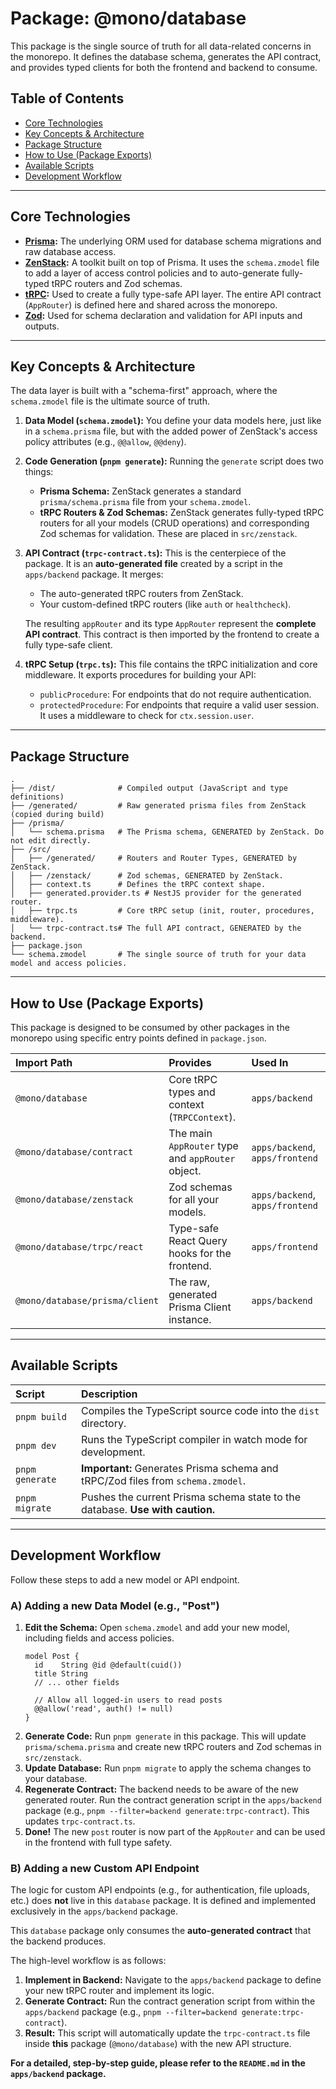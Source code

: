 # Package: @mono/database

This package is the single source of truth for all data-related concerns in the monorepo. It defines the database schema, generates the API contract, and provides typed clients for both the frontend and backend to consume.

## Table of Contents

- [Core Technologies](#core-technologies)
- [Key Concepts & Architecture](#key-concepts--architecture)
- [Package Structure](#package-structure)
- [How to Use (Package Exports)](#how-to-use-package-exports)
- [Available Scripts](#available-scripts)
- [Development Workflow](#development-workflow)

---

## Core Technologies

-   **[Prisma](https://www.prisma.io/):** The underlying ORM used for database schema migrations and raw database access.
-   **[ZenStack](https://zenstack.dev/):** A toolkit built on top of Prisma. It uses the `schema.zmodel` file to add a layer of access control policies and to auto-generate fully-typed tRPC routers and Zod schemas.
-   **[tRPC](https://trpc.io/):** Used to create a fully type-safe API layer. The entire API contract (`AppRouter`) is defined here and shared across the monorepo.
-   **[Zod](https://zod.dev/):** Used for schema declaration and validation for API inputs and outputs.

---

## Key Concepts & Architecture

The data layer is built with a "schema-first" approach, where the `schema.zmodel` file is the ultimate source of truth.

1.  **Data Model (`schema.zmodel`):** You define your data models here, just like in a `schema.prisma` file, but with the added power of ZenStack's access policy attributes (e.g., `@@allow`, `@@deny`).

2.  **Code Generation (`pnpm generate`):** Running the `generate` script does two things:
    -   **Prisma Schema:** ZenStack generates a standard `prisma/schema.prisma` file from your `schema.zmodel`.
    -   **tRPC Routers & Zod Schemas:** ZenStack generates fully-typed tRPC routers for all your models (CRUD operations) and corresponding Zod schemas for validation. These are placed in `src/zenstack`.

3.  **API Contract (`trpc-contract.ts`):** This is the centerpiece of the package. It is an **auto-generated file** created by a script in the `apps/backend` package. It merges:
    -   The auto-generated tRPC routers from ZenStack.
    -   Your custom-defined tRPC routers (like `auth` or `healthcheck`).

    The resulting `appRouter` and its type `AppRouter` represent the **complete API contract**. This contract is then imported by the frontend to create a fully type-safe client.

4.  **tRPC Setup (`trpc.ts`):** This file contains the tRPC initialization and core middleware. It exports procedures for building your API:
    -   `publicProcedure`: For endpoints that do not require authentication.
    -   `protectedProcedure`: For endpoints that require a valid user session. It uses a middleware to check for `ctx.session.user`.

---

## Package Structure

```
.
├── /dist/              # Compiled output (JavaScript and type definitions)
├── /generated/         # Raw generated prisma files from ZenStack (copied during build)
├── /prisma/
│   └── schema.prisma   # The Prisma schema, GENERATED by ZenStack. Do not edit directly.
├── /src/
│   ├── /generated/     # Routers and Router Types, GENERATED by ZenStack.
│   ├── /zenstack/      # Zod schemas, GENERATED by ZenStack.
│   ├── context.ts      # Defines the tRPC context shape.
│   ├── generated.provider.ts # NestJS provider for the generated router.
│   ├── trpc.ts         # Core tRPC setup (init, router, procedures, middleware).
│   └── trpc-contract.ts# The full API contract, GENERATED by the backend.
├── package.json
└── schema.zmodel       # The single source of truth for your data model and access policies.
```

---

## How to Use (Package Exports)

This package is designed to be consumed by other packages in the monorepo using specific entry points defined in `package.json`.

| Import Path | Provides | Used In |
| :--- | :--- | :--- |
| `@mono/database` | Core tRPC types and context (`TRPCContext`). | `apps/backend` |
| `@mono/database/contract` | The main `AppRouter` type and `appRouter` object. | `apps/backend`, `apps/frontend` |
| `@mono/database/zenstack` | Zod schemas for all your models. | `apps/backend`, `apps/frontend` |
| `@mono/database/trpc/react` | Type-safe React Query hooks for the frontend. | `apps/frontend` |
| `@mono/database/prisma/client` | The raw, generated Prisma Client instance. | `apps/backend` |

---

## Available Scripts

| Script | Description |
| :--- | :--- |
| `pnpm build` | Compiles the TypeScript source code into the `dist` directory. |
| `pnpm dev` | Runs the TypeScript compiler in watch mode for development. |
| `pnpm generate` | **Important:** Generates Prisma schema and tRPC/Zod files from `schema.zmodel`. |
| `pnpm migrate` | Pushes the current Prisma schema state to the database. **Use with caution.** |

---

## Development Workflow

Follow these steps to add a new model or API endpoint.

### A) Adding a new Data Model (e.g., "Post")

1.  **Edit the Schema:** Open `schema.zmodel` and add your new model, including fields and access policies.
    ```zmodel
    model Post {
      id    String @id @default(cuid())
      title String
      // ... other fields

      // Allow all logged-in users to read posts
      @@allow('read', auth() != null)
    }
    ```
2.  **Generate Code:** Run `pnpm generate` in this package. This will update `prisma/schema.prisma` and create new tRPC routers and Zod schemas in `src/zenstack`.
3.  **Update Database:** Run `pnpm migrate` to apply the schema changes to your database.
4.  **Regenerate Contract:** The backend needs to be aware of the new generated router. Run the contract generation script in the `apps/backend` package (e.g., `pnpm --filter=backend generate:trpc-contract`). This updates `trpc-contract.ts`.
5.  **Done!** The new `post` router is now part of the `AppRouter` and can be used in the frontend with full type safety.

### B) Adding a new Custom API Endpoint

The logic for custom API endpoints (e.g., for authentication, file uploads, etc.) does **not** live in this `database` package. It is defined and implemented exclusively in the `apps/backend` package.

This `database` package only consumes the **auto-generated contract** that the backend produces.

The high-level workflow is as follows:

1.  **Implement in Backend:** Navigate to the `apps/backend` package to define your new tRPC router and implement its logic.
2.  **Generate Contract:** Run the contract generation script from within the `apps/backend` package (e.g., `pnpm --filter=backend generate:trpc-contract`).
3.  **Result:** This script will automatically update the `trpc-contract.ts` file inside **this** package (`@mono/database`) with the new API structure.

**For a detailed, step-by-step guide, please refer to the `README.md` in the `apps/backend` package.**